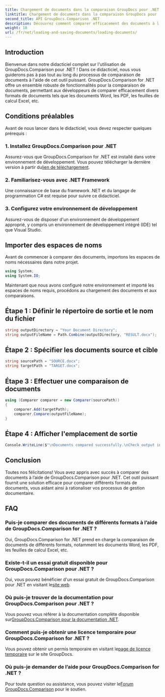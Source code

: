 ```yaml
---
title: Chargement de documents dans la comparaison GroupDocs pour .NET
linktitle: Chargement de documents dans la comparaison GroupDocs pour .NET
second_title: API GroupDocs.Comparison .NET
description: Découvrez comment comparer efficacement des documents à l’aide de GroupDocs.Comparison for .NET. Rationalisez vos processus de gestion documentaire.
weight: 10
url: /fr/net/loading-and-saving-documents/loading-documents/
---
```

## Introduction
Bienvenue dans notre didacticiel complet sur l'utilisation de GroupDocs.Comparison pour .NET ! Dans ce didacticiel, nous vous guiderons pas à pas tout au long du processus de comparaison de documents à l'aide de cet outil puissant. GroupDocs.Comparison for .NET offre un ensemble robuste de fonctionnalités pour la comparaison de documents, permettant aux développeurs de comparer efficacement divers formats de documents tels que les documents Word, les PDF, les feuilles de calcul Excel, etc.
## Conditions préalables
Avant de nous lancer dans le didacticiel, vous devez respecter quelques prérequis :
### 1. Installez GroupDocs.Comparison pour .NET
 Assurez-vous que GroupDocs.Comparison for .NET est installé dans votre environnement de développement. Vous pouvez télécharger la dernière version à partir du[lien de téléchargement](https://releases.groupdocs.com/comparison/net/).
### 2. Familiarisez-vous avec .NET Framework
Une connaissance de base du framework .NET et du langage de programmation C# est requise pour suivre ce didacticiel.
### 3. Configurez votre environnement de développement
Assurez-vous de disposer d'un environnement de développement approprié, y compris un environnement de développement intégré (IDE) tel que Visual Studio.

## Importer des espaces de noms
Avant de commencer à comparer des documents, importons les espaces de noms nécessaires dans notre projet.

```csharp
using System;
using System.IO;
```

Maintenant que nous avons configuré notre environnement et importé les espaces de noms requis, procédons au chargement des documents et aux comparaisons.
## Étape 1 : Définir le répertoire de sortie et le nom du fichier
```csharp
string outputDirectory = "Your Document Directory";
string outputFileName = Path.Combine(outputDirectory, "RESULT.docx");
```
## Étape 2 : Spécifier les documents source et cible
```csharp
string sourcePath = "SOURCE.docx";
string targetPath = "TARGET.docx";
```
## Étape 3 : Effectuer une comparaison de documents
```csharp
using (Comparer comparer = new Comparer(sourcePath))
{
    comparer.Add(targetPath);
    comparer.Compare(outputFileName);
}
```
## Étape 4 : Afficher l'emplacement de sortie
```csharp
Console.WriteLine($"\nDocuments compared successfully.\nCheck output in {outputDirectory}.");
```

## Conclusion
Toutes nos félicitations! Vous avez appris avec succès à comparer des documents à l’aide de GroupDocs.Comparison pour .NET. Cet outil puissant fournit une solution efficace pour comparer différents formats de documents, vous aidant ainsi à rationaliser vos processus de gestion documentaire.
## FAQ
### Puis-je comparer des documents de différents formats à l’aide de GroupDocs.Comparison for .NET ?
Oui, GroupDocs.Comparison for .NET prend en charge la comparaison de documents de différents formats, notamment les documents Word, les PDF, les feuilles de calcul Excel, etc.
### Existe-t-il un essai gratuit disponible pour GroupDocs.Comparison pour .NET ?
 Oui, vous pouvez bénéficier d'un essai gratuit de GroupDocs.Comparison pour .NET en visitant le[site web](https://releases.groupdocs.com/).
### Où puis-je trouver de la documentation pour GroupDocs.Comparison pour .NET ?
 Vous pouvez vous référer à la documentation complète disponible sur[GroupDocs.Comparison pour la documentation .NET](https://tutorials.groupdocs.com/comparison/net/).
### Comment puis-je obtenir une licence temporaire pour GroupDocs.Comparison for .NET ?
 Vous pouvez obtenir un permis temporaire en visitant le[page de licence temporaire](https://purchase.groupdocs.com/temporary-license/) sur le site GroupDocs.
### Où puis-je demander de l’aide pour GroupDocs.Comparison for .NET ?
 Pour toute question ou assistance, vous pouvez visiter le[Forum GroupDocs.Comparison](https://forum.groupdocs.com/c/comparison/12) pour le soutien.